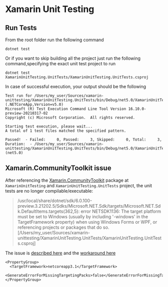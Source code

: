 # Xamarin Unit Testing

## Run Tests

From the root folder run the following command

```dotnetcli
dotnet test
```

Or if you want to skip building all the project just run the following command,specifying the exact unit test project to run

```dotnetcli
dotnet test XamarinUnitTesting.UnitTests/XamarinUnitTesting.UnitTests.csproj
```

In case of successful execution, your output should be the following

```dotnetcli
Test run for /Users/my_user/Sources/xamarin-unittesting/XamarinUnitTesting.UnitTests/bin/Debug/net5.0/XamarinUnitTesting.UnitTests.dll (.NETCoreApp,Version=v5.0)
Microsoft (R) Test Execution Command Line Tool Version 16.10.0-preview-20210317-02
Copyright (c) Microsoft Corporation.  All rights reserved.

Starting test execution, please wait...
A total of 1 test files matched the specified pattern.

Passed!  - Failed:     0, Passed:     3, Skipped:     0, Total:     3, Duration:  - /Users/my_user/Sources/xamarin-unittesting/XamarinUnitTesting.UnitTests/bin/Debug/net5.0/XamarinUnitTesting.UnitTests.dll (net5.0)
```

## Xamarin.CommunityToolkit issue

After referencing the [Xamarin.CommunityToolkit](https://www.nuget.org/packages/Xamarin.CommunityToolkit/) package at `XamarinUnitTesting` and `XamarinUnitTesting.UnitTests` project, the unit tests are no longer compilable/executable:

> /usr/local/share/dotnet/sdk/6.0.100-preview.3.21202.5/Sdks/Microsoft.NET.Sdk/targets/Microsoft.NET.Sdk.DefaultItems.targets(362,5): error NETSDK1136: The target platform must be set to Windows (usually by including '-windows' in the TargetFramework property) when using Windows Forms or WPF, or referencing projects or packages that do so. [/Users/my_user/Sources/xamarin-unittesting/XamarinUnitTesting.UnitTests/XamarinUnitTesting.UnitTests.csproj]

The issue is [described here](https://github.com/xamarin/XamarinCommunityToolkit/issues/1482) and the [workaround here](https://github.com/xamarin/XamarinCommunityToolkit/issues/1167#issuecomment-833749480)

```dotnetcli
<PropertyGroup>
  <TargetFramework>netcoreapp3.1</TargetFramework>
  <GenerateErrorForMissingTargetingPacks>false</GenerateErrorForMissingTargetingPacks>
</PropertyGroup>
```

